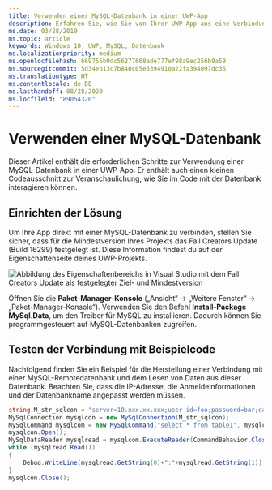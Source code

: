 ```yaml
---
title: Verwenden einer MySQL-Datenbank in einer UWP-App
description: Erfahren Sie, wie Sie von Ihrer UWP-App aus eine Verbindung zu einer MySQL-Datenbank herstellen, und wie Sie Ihre Verbindung anhand von Beispielcode testen.
ms.date: 03/28/2019
ms.topic: article
keywords: Windows 10, UWP, MySQL, Datenbank
ms.localizationpriority: medium
ms.openlocfilehash: 669755b9dc56277668ade777ef98a9ec256b9a59
ms.sourcegitcommit: 5d34eb13c7b840c05e5394910a22fa394097dc36
ms.translationtype: HT
ms.contentlocale: de-DE
ms.lasthandoff: 08/28/2020
ms.locfileid: "89054320"
---
```

# <a name="use-a-mysql-database"></a>Verwenden einer MySQL-Datenbank
Dieser Artikel enthält die erforderlichen Schritte zur Verwendung einer MySQL-Datenbank in einer UWP-App. Er enthält auch einen kleinen Codeausschnitt zur Veranschaulichung, wie Sie im Code mit der Datenbank interagieren können.

## <a name="set-up-your-solution"></a>Einrichten der Lösung

Um Ihre App direkt mit einer MySQL-Datenbank zu verbinden, stellen Sie sicher, dass für die Mindestversion Ihres Projekts das Fall Creators Update (Build 16299) festgelegt ist.  Diese Information findest du auf der Eigenschaftenseite deines UWP-Projekts.

![Abbildung des Eigenschaftenbereichs in Visual Studio mit dem Fall Creators Update als festgelegter Ziel- und Mindestversion](images/min-version-fall-creators.png)

Öffnen Sie die **Paket-Manager-Konsole** („Ansicht“ -> „Weitere Fenster“ -> „Paket-Manager-Konsole“). Verwenden Sie den Befehl **Install-Package MySql.Data**, um den Treiber für MySQL zu installieren. Dadurch können Sie programmgesteuert auf MySQL-Datenbanken zugreifen.

## <a name="test-your-connection-using-sample-code"></a>Testen der Verbindung mit Beispielcode
Nachfolgend finden Sie ein Beispiel für die Herstellung einer Verbindung mit einer MySQL-Remotedatenbank und dem Lesen von Daten aus dieser Datenbank. Beachten Sie, dass die IP-Adresse, die Anmeldeinformationen und der Datenbankname angepasst werden müssen.

```csharp
string M_str_sqlcon = "server=10.xxx.xx.xxx;user id=foo;password=bar;database=baz";
MySqlConnection mysqlcon = new MySqlConnection(M_str_sqlcon);
MySqlCommand mysqlcom = new MySqlCommand("select * from table1", mysqlcon);
mysqlcon.Open();
MySqlDataReader mysqlread = mysqlcom.ExecuteReader(CommandBehavior.CloseConnection);
while (mysqlread.Read())
{
    Debug.WriteLine(mysqlread.GetString(0)+":"+mysqlread.GetString(1));
}
mysqlcon.Close();
```
